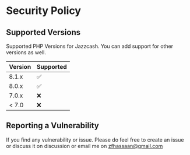 # Security Policy

## Supported Versions

Supported PHP Versions for Jazzcash. You can add support for other versions as well.

| Version | Supported          |
| ------- | ------------------ |
| 8.1.x   | :white_check_mark: |
| 8.0.x   | :white_check_mark: |
| 7.0.x   | :x:                |
| < 7.0   | :x:                |

## Reporting a Vulnerability

If you find any vulnerability or issue. Please do feel free to create an issue or discuss it on discussion or email me on zfhassaan@gmail.com
